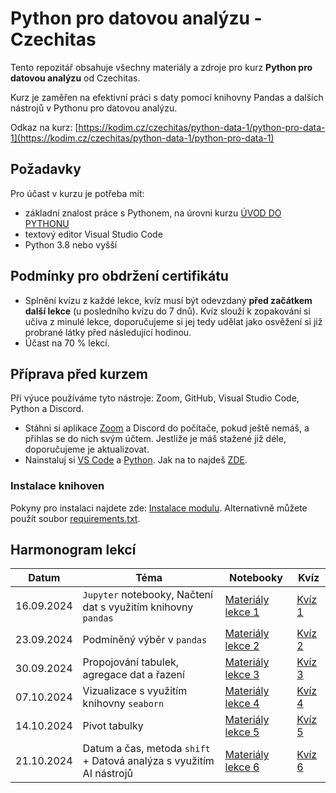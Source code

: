 # Python pro datovou analýzu - Czechitas

Tento repozitář obsahuje všechny materiály a zdroje pro kurz **Python pro datovou analýzu** od Czechitas. 

Kurz je zaměřen na efektivní práci s daty pomocí knihovny Pandas a dalších nástrojů v Pythonu pro datovou analýzu.

Odkaz na kurz: [https://kodim.cz/czechitas/python-data-1/python-pro-data-1](https://kodim.cz/czechitas/python-data-1/python-pro-data-1)

## Požadavky
Pro účast v kurzu je potřeba mít:
- základní znalost práce s Pythonem, na úrovni kurzu [ÚVOD DO PYTHONU](https://www.czechitas.cz/kurzy/uvod-do-pythonu)
- textový editor Visual Studio Code
- Python 3.8 nebo vyšší

## Podmínky pro obdržení certifikátu
- Splnění kvízu z každé lekce, kvíz musí být odevzdaný **před začátkem další lekce** (u posledního kvízu do 7 dnů). Kvíz slouží k zopakování si učiva z minulé lekce, doporučujeme si jej tedy udělat jako osvěžení si již probrané látky před následující hodinou.
- Účast na 70 % lekcí.


## Příprava před kurzem

Při výuce používáme tyto nástroje: Zoom, GitHub, Visual Studio Code, Python a Discord.

- Stáhni si aplikace [Zoom](https://zoom.us/download) a Discord do počítače, pokud ještě nemáš, a přihlas se do nich svým účtem. Jestliže je máš stažené již déle, doporučujeme je aktualizovat.
- Nainstaluj si [VS Code](https://code.visualstudio.com/download) a [Python](https://marketplace.visualstudio.com/items?itemName=ms-python.python). Jak na to najdeš [ZDE](https://kodim.cz/programovani/uvod-do-progr-1/priprava/jazyky-nastroje/instalace-python).

### Instalace knihoven
Pokyny pro instalaci najdete zde: [Instalace modulu](https://kodim.cz/analyza-dat/python-data-1/python-pro-data-1/instalace/instalace-modulu). Alternativně můžete použít soubor [requirements.txt](requirements.txt). 

## Harmonogram lekcí

| Datum       | Téma                                                      | Notebooky                          | Kvíz
|-------------|-----------------------------------------------------------|---------------------------------------------|---------------------------------------------|
| 16.09.2024  | `Jupyter` notebooky, Načtení dat s využitím knihovny `pandas` | [Materiály lekce 1](notebooks/lekce-01) | [Kvíz 1](https://forms.gle/pHZWRYnKx8w6WwUz8) |
| 23.09.2024  | Podmíněný výběr v `pandas`                                    | [Materiály lekce 2](notebooks/lekce-02) | [Kvíz 2](https://forms.gle/3XVoLEh8mqv4D8nf7) |
| 30.09.2024  | Propojování tabulek, agregace dat a řazení                    | [Materiály lekce 3](notebooks/lekce-03) | [Kvíz 3](https://forms.gle/MS2GiLKwzsDz1pQB7) |
| 07.10.2024  | Vizualizace s využitím knihovny `seaborn`                     | [Materiály lekce 4](notebooks/lekce-04) | [Kvíz 4](https://forms.gle/4iKFi3D519DSxYNg6)|
| 14.10.2024  | Pivot tabulky                                                 | [Materiály lekce 5](notebooks/lekce-05) | [Kvíz 5](https://forms.gle/F6w6g41Zwir3gNwT9)|
| 21.10.2024  | Datum a čas, metoda `shift` + Datová analýza s využitím AI nástrojů | [Materiály lekce 6](notebooks/lekce-06) | [Kvíz 6](https://forms.gle/XnAQzq1iLm2Ay7io6)|
